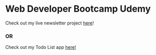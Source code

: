 # Web Developer Bootcamp Udemy 

Check out my live newsletter project <a href="http://rocky-eyrie-27329.herokuapp.com">here</a>!

### OR

Check out my Todo List app <a href="https://calm-retreat-24867.herokuapp.com">here!</a>
